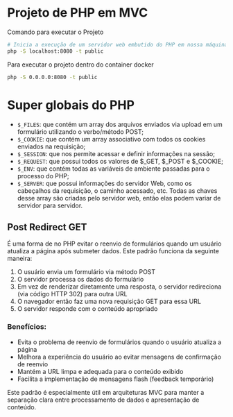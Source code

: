 # Projeto de PHP em MVC

Comando para executar o Projeto

```sh
# Inicia a execução de um servidor web embutido do PHP em nossa máquina, na porta 8080.
php -S localhost:8080 -t public
```

Para executar o projeto dentro do container docker
```sh
php -S 0.0.0.0:8080 -t public
```

# Super globais do PHP

- `$_FILES`: que contém um array dos arquivos enviados via upload em um formulário utilizando o verbo/método POST;
- `$_COOKIE`: que contém um array associativo com todos os cookies enviados na requisição;
- `$_SESSION`: que nos permite acessar e definir informações na sessão;
- `$_REQUEST`: que possui todos os valores de $_GET, $_POST e $_COOKIE;
- `$_ENV`: que contém todas as variáveis de ambiente passadas para o processo do PHP;
- `$_SERVER`: que possui informações do servidor Web, como os cabeçalhos da requisição, o caminho acessado, etc. Todas as chaves desse array são criadas pelo servidor web, então elas podem variar de servidor para servidor.

## Post Redirect GET

É uma forma de no PHP evitar o reenvio de formulários quando um usuário atualiza a página após submeter dados. Este padrão funciona da seguinte maneira:

1. O usuário envia um formulário via método POST
2. O servidor processa os dados do formulário
3. Em vez de renderizar diretamente uma resposta, o servidor redireciona (via código HTTP 302) para outra URL
4. O navegador então faz uma nova requisição GET para essa URL
5. O servidor responde com o conteúdo apropriado

### Benefícios:

- Evita o problema de reenvio de formulários quando o usuário atualiza a página
- Melhora a experiência do usuário ao evitar mensagens de confirmação de reenvio
- Mantém a URL limpa e adequada para o conteúdo exibido
- Facilita a implementação de mensagens flash (feedback temporário)

Este padrão é especialmente útil em arquiteturas MVC para manter a separação clara entre processamento de dados e apresentação de conteúdo.
